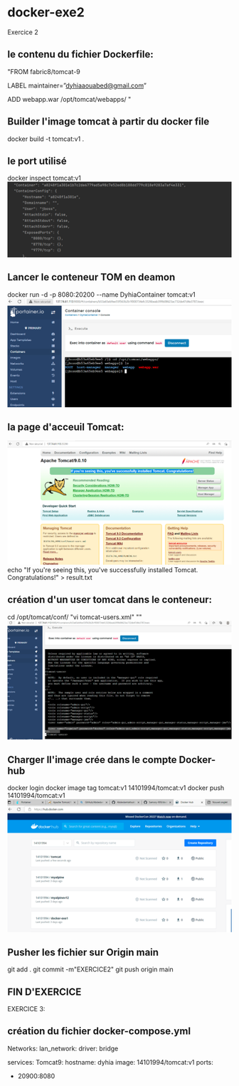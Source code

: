 # docker-exe2

Exercice 2

## le contenu du fichier Dockerfile:
"FROM fabric8/tomcat-9

LABEL maintainer=”dyhiaaouabed@gmail.com”

ADD webapp.war /opt/tomcat/webapps/
"

## Builder l'image tomcat à partir du docker file
docker build -t tomcat:v1    .

## le port utilisé
docker inspect tomcat:v1
![img.png](img.png)

## Lancer le conteneur TOM en deamon
docker run -d -p 8080:20200 --name DyhiaContainer tomcat:v1
![img_1.png](img_1.png)

## la page d'acceuil Tomcat:
![img_2.png](img_2.png)
echo "If you're seeing this, you've successfully installed Tomcat. Congratulations!" > result.txt

## création d'un user tomcat dans le conteneur:
cd /opt/tomcat/conf/
"vi tomcat-users.xml"
"<user name="logwire" password="docker" roles="admin-gui,admin-script,manager-gui,manager-status,manager-script,manager-jmx"/>"
![img_4.png](img_4.png)
## Charger ll'image crée dans le compte Docker-hub

docker login
docker image tag tomcat:v1 14101994/tomcat:v1
docker push 14101994/tomcat:v1
![img_3.png](img_3.png)

## Pusher les fichier sur Origin main
git add .
git commit -m"EXERCICE2"
git push origin main 
## FIN D'EXERCICE

EXERCICE 3:

## création du fichier docker-compose.yml

Networks:
lan_network:
driver: bridge

services:
Tomcat9:
hostname: dyhia
image: 14101994/tomcat:v1
ports:
- 20900:8080
